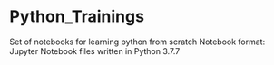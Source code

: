 # Python_Trainings
Set of notebooks for learning python from scratch
Notebook format: Jupyter Notebook files written in Python 3.7.7

